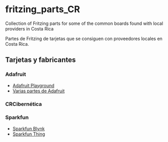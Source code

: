 # fritzing_parts_CR
Collection of Fritzing parts for some of the common boards found with local providers in Costa Rica

Partes de Fritzing de tarjetas que se consiguen con proveedores locales en Costa Rica.

## Tarjetas y fabricantes
### Adafruit
* [Adafruit Playground](https://github.com/adafruit/Fritzing-Library/raw/master/CircuitPlayground.fzbz)
* [Varias partes de Adafruit](https://github.com/adafruit/Fritzing-Library/raw/master/AdaFruit.fzbz)

### CRCibernética

### Sparkfun
* [Sparkfun Blynk](https://github.com/sparkfun/Fritzing_Parts/raw/master/products/13794_sfe_blynk_board-esp8266.fzpz)
* [Sparkfun Thing](https://github.com/sparkfun/Fritzing_Parts/raw/master/products/13231_sfe_esp8266_thing.fzpz)

